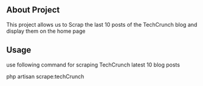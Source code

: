 ## About Project

This project allows us to Scrap the last 10 posts of the TechCrunch blog and display them on the home page

## Usage

use following command for scraping TechCrunch latest 10 blog posts

php artisan scrape:techCrunch
